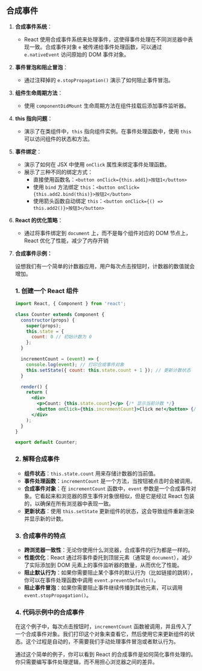 ## 合成事件

1. **合成事件系统**：
   - React 使用合成事件系统来处理事件，这使得事件处理在不同浏览器中表现一致。合成事件对象 `e` 被传递给事件处理函数，可以通过 `e.nativeEvent` 访问原始的 DOM 事件对象。

2. **事件冒泡和阻止冒泡**：
   - 通过注释掉的 `e.stopPropagation()` 演示了如何阻止事件冒泡。

3. **组件生命周期方法**：
   - 使用 `componentDidMount` 生命周期方法在组件挂载后添加事件监听器。

4. **this 指向问题**：
   - 演示了在类组件中，`this` 指向组件实例。在事件处理函数中，使用 `this` 可以访问组件的状态和方法。

5. **事件绑定**：
   - 演示了如何在 JSX 中使用 `onClick` 属性来绑定事件处理函数。
   - 展示了三种不同的绑定方式：
     - 直接使用函数名：`<button onClick={this.add1}>按钮1</button>`
     - 使用 `bind` 方法绑定 `this`：`<button onClick={this.add2.bind(this)}>按钮2</button>`
     - 使用箭头函数自动绑定 `this`：`<button onClick={() => this.add2()}>按钮3</button>`

6. **React 的优化策略**：

   - 通过将事件绑定到 `document` 上，而不是每个组件对应的 DOM 节点上，React 优化了性能，减少了内存开销

7. **合成事件示例：**

   设想我们有一个简单的计数器应用，用户每次点击按钮时，计数器的数值就会增加。

   ### 1. 创建一个 React 组件

   ```jsx
   import React, { Component } from 'react';

   class Counter extends Component {
     constructor(props) {
       super(props);
       this.state = {
         count: 0 // 初始计数为 0
       };
     }

     incrementCount = (event) => {
       console.log(event); // 打印合成事件对象
       this.setState({ count: this.state.count + 1 }); // 更新计数状态
     }

     render() {
       return (
         <div>
           <p>Count: {this.state.count}</p> {/* 显示当前计数 */}
           <button onClick={this.incrementCount}>Click me!</button> {/* 绑定事件处理函数 */}
         </div>
       );
     }
   }

   export default Counter;
   ```

   ### 2. 解释合成事件

   - **组件状态**：`this.state.count` 用来存储计数器的当前值。
   - **事件处理函数**：`incrementCount` 是一个方法，当按钮被点击时会被调用。
   - **合成事件对象**：在 `incrementCount` 函数中，`event` 参数是一个合成事件对象。它看起来和浏览器的原生事件对象很相似，但是它是经过 React 包装的，以确保在所有浏览器中表现一致。
   - **更新状态**：使用 `this.setState` 更新组件的状态，这会导致组件重新渲染并显示新的计数。

   ### 3. 合成事件的特点

   - **跨浏览器一致性**：无论你使用什么浏览器，合成事件的行为都是一样的。
   - **性能优化**：React 通过将事件委托到顶层元素（通常是 `document`），减少了实际添加到 DOM 元素上的事件监听器的数量，从而优化了性能。
   - **阻止默认行为**：如果你需要阻止某个事件的默认行为（比如链接的跳转），你可以在事件处理函数中调用 `event.preventDefault()`。
   - **阻止事件冒泡**：如果你需要阻止事件继续传播到其他元素，可以调用 `event.stopPropagation()`。

   ### 4. 代码示例中的合成事件

   在这个例子中，每次点击按钮时，`incrementCount` 函数被调用，并且传入了一个合成事件对象。我们打印这个对象来查看它，然后使用它来更新组件的状态。这个过程是自动的，不需要我们手动处理事件冒泡或者默认行为。

   通过这个简单的例子，你可以看到 React 的合成事件是如何简化事件处理的。你只需要编写事件处理逻辑，而不用担心浏览器之间的差异。

